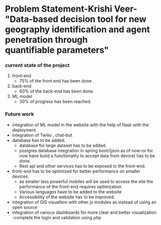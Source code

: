 # Problem Statement-Krishi Veer-"Data-based decision tool for new geography identification and agent penetration through quantifiable parameters"

### current state of the project
1. front-end
	- 75% of the front end has been done .
2. back-end
	- 60% of the back-end has been done.
3. ML model
	- 30% of progress has been reached.
### Future work
- integration of ML model in the website with the help of flask with the deployment
- integration of Twilio , chat-bot
- database has to be added.
	- database for large dataset has to be added.
	- postgres database integration in spring boot/(json as of now-or for now have bulid a functionality to accept data from device)  has to be done.
	- Rest api and other services  has to be exposed to the front-end.
- front-end has to be optimized for better performance on smaller devices.
	- as smaller less powerful mobiles will be used to access the site the performance of the front-end requires optimization
	- Various languages have to be added to the website
	- Accessibility of the website has to be improved.
- integration of GIS visualtion with other js modules as instead of using an open source
- integration of various dashboards for more clear and better visualization
-complete the login and validation using php